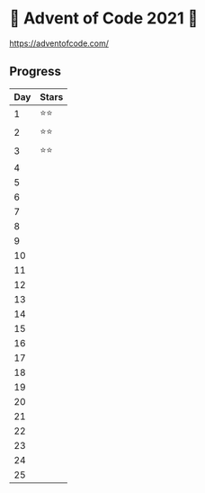 # 🎄 Advent of Code 2021 🎄 
https://adventofcode.com/


## Progress
| Day      | Stars |
| ----------- | ----------- |
| 1      | ⭐⭐       |
| 2   |   ⭐⭐     |
| 3   |    ⭐⭐    |
| 4   |         |
| 5   |         |
| 6   |         |
| 7   |         |
| 8   |         |
| 9   |         |
| 10   |         |
| 11   |         |
| 12   |         |
| 13   |         |
| 14   |         |
| 15   |         |
| 16   |         |
| 17   |         |
| 18   |         |
| 19   |         |
| 20   |         |
| 21   |         |
| 22   |         |
| 23   |         |
| 24   |         |
| 25   |         |

